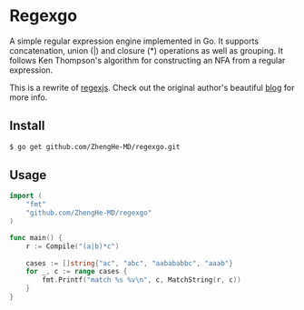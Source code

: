 # Regexgo

A simple regular expression engine implemented in Go. It supports concatenation, union (|) and closure (*) operations as well as grouping. It follows Ken Thompson's algorithm for constructing an NFA from a regular expression.

This is a rewrite of [regexjs](https://github.com/deniskyashif/regexjs). Check out the original author's beautiful [blog](https://deniskyashif.com/implementing-a-regular-expression-engine/) for more info.

## Install

```sh
$ go get github.com/ZhengHe-MD/regexgo.git
```

## Usage

```go
import (
	"fmt"
    "github.com/ZhengHe-MD/regexgo"
) 

func main() {
	r := Compile("(a|b)*c")
	
	cases := []string{"ac", "abc", "aabababbc", "aaab"}
	for _, c := range cases {
	    fmt.Printf("match %s %v\n", c, MatchString(r, c))	
	}
}
```






